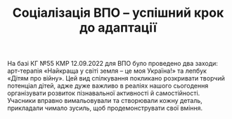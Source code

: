 ﻿---
title: Соціалізація ВПО – успішний крок до адаптації
---

На базі КГ №55 КМР 12.09.2022 для ВПО було проведено два заходи: арт-терапія «Найкраща у світі земля – це моя Україна!» та лепбук «Дітям про війну». Цей вид спілкування покликано розкривати творчий потенціал дітей, адже дуже важливо в реаліях нашого сьогодення організувати розвиток пізнавальної активності й самостійності. Учасники вправно вимальовували та створювали кожну деталь, прикладали чимало зусиль, щоб продемонструвати свої вміння.

<slideshow />
